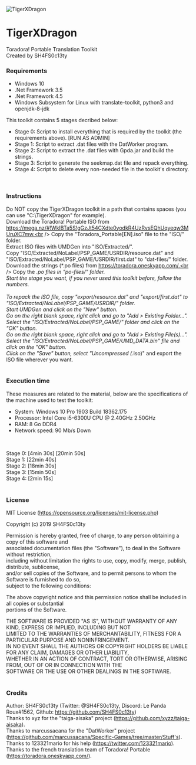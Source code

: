 ![TigerXDragon](https://i.ibb.co/XtP134w/Tiger-XDragon.jpg)
# TigerXDragon
Toradora! Portable Translation Toolkit<br />
Created by SH4FS0c13ty
<br />

### Requirements

 - Windows 10
 - .Net Framework 3.5
 - .Net Framework 4.5
 - Windows Subsystem for Linux with translate-toolkit, python3 and openjdk-8-jdk


This toolkit contains 5 stages decribed below:
 - Stage 0: Script to install everything that is required by the toolkit (the requirements above). [RUN AS ADMIN]
 - Stage 1: Script to extract .dat files with the DatWorker program.
 - Stage 2: Script to extract the .dat files with Gpda.jar and build the strings.
 - Stage 3: Script to generate the seekmap.dat file and repack everything.
 - Stage 4: Script to delete every non-needed file in the toolkit's directory.
<br />



### Instructions

Do NOT copy the TigerXDragon toolkit in a path that contains spaces (you can use "C:\TigerXDragon\" for example).<br />
Download the Toradora! Portable ISO from https://mega.nz/#!WkIBTa5S!gGzJt54CXdte0yodkR4UzRvsEQhUqyeqw3MUruXC7mw.<br />
Copy the "Toradora_Portable[EN].iso" file to the "ISO/" folder.<br />
Extract ISO files with UMDGen into "ISO\/Extracted/".<br />
Copy "ISO/Extracted/NoLabel/PSP_GAME/USRDIR/resource.dat" and "ISO/Extracted/NoLabel/PSP_GAME/USRDIR/first.dat" to "dat-files/" folder.<br />
Download the strings (*.po files) from https://toradora.oneskyapp.com/.<br />
Copy the *.po files in "po-files/" folder.<br />
Start the stage you want, if you never used this toolkit before, follow the numbers.<br />
<br />
To repack the ISO file, copy "export/resource.dat" and "export/first.dat" to "ISO/Extracted/NoLabel/PSP_GAME/USRDIR/" folder.<br />
Start UMDGen and click on the "New" button.<br />
Go on the right blank space, right click and go to "Add > Existing Folder...".<br />
Select the "ISO/Extracted/NoLabel/PSP_GAME/" folder and click on the "OK" button.<br />
Go on the right blank space, right click and go to "Add > Existing File(s)...".<br />
Select the "ISO/Extracted/NoLabel/PSP_GAME/UMD_DATA.bin" file and click on the "OK" button.<br />
Click on the "Save" button, select "Uncompressed (*.iso)" and export the ISO file wherever you want.<br />
<br />



### Execution time

These measures are related to the material, below are the 
specifications of the machine used to test the toolkit:<br />

 - System: Windows 10 Pro 1903 Build 18362.175
 - Processor: Intel Core i5-6300U CPU @ 2.40GHz 2.50GHz
 - RAM: 8 Go DDR4
 - Network speed: 90 Mb/s Down
<br />

Stage 0: [4min 30s] [20min 50s]<br />
Stage 1: [22min 40s]<br />
Stage 2: [18min 30s]<br />
Stage 3: [15min 50s]<br />
Stage 4: [2min 15s]<br />
<br />



### License

MIT License (https://opensource.org/licenses/mit-license.php)<br />

Copyright (c) 2019 SH4FS0c13ty<br />

Permission is hereby granted, free of charge, to any person obtaining a copy of this software and<br />
associated documentation files (the "Software"), to deal in the Software without restriction,<br />
including without limitation the rights to use, copy, modify, merge, publish, distribute, sublicense,<br />
and/or sell copies of the Software, and to permit persons to whom the Software is furnished to do so,<br />
subject to the following conditions:<br />

The above copyright notice and this permission notice shall be included in all copies or substantial<br />
portions of the Software.<br />

THE SOFTWARE IS PROVIDED "AS IS", WITHOUT WARRANTY OF ANY KIND, EXPRESS OR IMPLIED, INCLUDING BUT NOT<br />
LIMITED TO THE WARRANTIES OF MERCHANTABILITY, FITNESS FOR A PARTICULAR PURPOSE AND NONINFRINGEMENT.<br />
IN NO EVENT SHALL THE AUTHORS OR COPYRIGHT HOLDERS BE LIABLE FOR ANY CLAIM, DAMAGES OR OTHER LIABILITY,<br />
WHETHER IN AN ACTION OF CONTRACT, TORT OR OTHERWISE, ARISING FROM, OUT OF OR IN CONNECTION WITH THE<br />
SOFTWARE OR THE USE OR OTHER DEALINGS IN THE SOFTWARE.<br />
<br />



### Credits

Author: SH4FS0c13ty (Twitter: @SH4FS0c13ty, Discord: Le Panda Roux#1562, Github: https://github.com/SH4FS0c13ty)<br />
Thanks to xyz for the "taiga-aisaka" project (https://github.com/xyzz/taiga-aisaka).<br />
Thanks to marcussacana for the "DatWorker" project (https://github.com/marcussacana/Specific-Games/tree/master/Stuff's).<br />
Thanks to 123321mario for his help (https://twitter.com/123321mario).<br />
Thanks to the french translation team of Toradora! Portable (https://toradora.oneskyapp.com/).<br />
